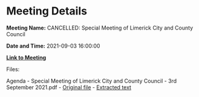 # Meeting Details

**Meeting Name:** CANCELLED: Special Meeting of Limerick City and County Council

**Date and Time:** 2021-09-03 16:00:00

**[Link to Meeting](https://www.limerick.ie/council/whats-on/special-meeting-limerick-city-and-county-council-44)**

Files: 

Agenda - Special Meeting of Limerick City and County Council - 3rd September 2021.pdf - [Original file](https://www.limerick.ie/sites/default/files/media/documents/2021-08/agenda-and-requisition-special-meeting-03.09.2021.pdf) - [Extracted text](./Agenda%20-%C2%A0Special%20Meeting%20of%20Limerick%20City%20and%20County%20Council%20-%203rd%20September%202021.md)

